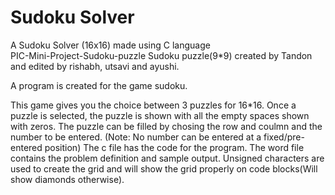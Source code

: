 # Sudoku Solver
A Sudoku Solver (16x16) made using C language  
PIC-Mini-Project-Sudoku-puzzle
Sudoku puzzle(9*9) created by Tandon and edited by rishabh, utsavi and ayushi.

A program is created for the game sudoku.

This game gives you the choice between 3 puzzles for 16*16.
Once a puzzle is selected, the puzzle is shown with all the empty spaces shown with zeros.
The puzzle can be filled by chosing the row and coulmn and the number to be entered. (Note: No number can be entered at a fixed/pre-entered position)
The c file has the code for the program. The word file contains the problem definition and sample output.
Unsigned characters are used to create the grid and will show the grid properly on code blocks(Will show diamonds otherwise).
